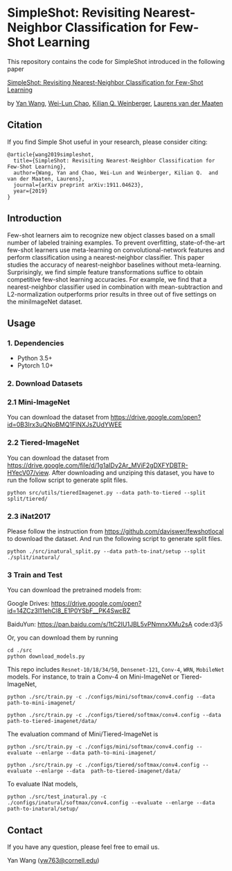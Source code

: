 # SimpleShot: Revisiting Nearest-Neighbor Classification for Few-Shot Learning

This repository contains the code for SimpleShot introduced in the following paper

[SimpleShot: Revisiting Nearest-Neighbor Classification for Few-Shot Learning](https://arxiv.org/abs/1911.04623)

by [Yan Wang](https://www.cs.cornell.edu/~yanwang/), [Wei-Lun Chao](http://www-scf.usc.edu/~weilunc/), [Kilian Q. Weinberger](http://kilian.cs.cornell.edu/), [Laurens van der Maaten
](https://lvdmaaten.github.io/)

## Citation
If you find Simple Shot useful in your research, please consider citing:
```angular2
@article{wang2019simpleshot,
  title={SimpleShot: Revisiting Nearest-Neighbor Classification for Few-Shot Learning},
  author={Wang, Yan and Chao, Wei-Lun and Weinberger, Kilian Q.  and van der Maaten, Laurens},
  journal={arXiv preprint arXiv:1911.04623},
  year={2019}
}
```

## Introduction
Few-shot learners aim to recognize new object classes 
based on a small number of labeled training examples. 
To prevent overfitting, state-of-the-art few-shot learners 
use meta-learning on convolutional-network features and perform
classification using a nearest-neighbor classifier. This paper
studies the accuracy of nearest-neighbor baselines without meta-learning. 
Surprisingly, we find simple feature transformations suffice to obtain
competitive few-shot learning accuracies. For example, we find that
a nearest-neighbor classifier used in combination with mean-subtraction
and L2-normalization outperforms prior results in three out of five settings
on the miniImageNet dataset.

## Usage
### 1. Dependencies
- Python 3.5+
- Pytorch 1.0+

### 2. Download Datasets
### 2.1 Mini-ImageNet
You can download the dataset from https://drive.google.com/open?id=0B3Irx3uQNoBMQ1FlNXJsZUdYWEE

### 2.2 Tiered-ImageNet
You can download the dataset from https://drive.google.com/file/d/1g1aIDy2Ar_MViF2gDXFYDBTR-HYecV07/view.
After downloading and unziping this dataset, you have to run the follow script to generate split files.
```angular2
python src/utils/tieredImagenet.py --data path-to-tiered --split split/tiered/
```
### 2.3 iNat2017
Please follow the instruction from https://github.com/daviswer/fewshotlocal to download the dataset.
And run the following script to generate split files.
```angular2
python ./src/inatural_split.py --data path-to-inat/setup --split ./split/inatural/
```

### 3 Train and Test
You can download the pretrained models from:

Google Drives: https://drive.google.com/open?id=14ZCz3l11ehCl8_E1P0YSbF__PK4SwcBZ

BaiduYun: https://pan.baidu.com/s/1tC2IU1JBL5vPNmnxXMu2sA  code:d3j5

Or, you can download them by running
```angular2
cd ./src
python download_models.py
```
This repo includes `Resnet-10/18/34/50`, `Densenet-121`, `Conv-4`, `WRN`, `MobileNet` models.
For instance, to train a Conv-4 on Mini-ImageNet or Tiered-ImageNet,  
```angular2
python ./src/train.py -c ./configs/mini/softmax/conv4.config --data path-to-mini-imagenet/
```
```angular2
python ./src/train.py -c ./configs/tiered/softmax/conv4.config --data path-to-tiered-imagenet/data/
```
The evaluation command of Mini/Tiered-ImageNet is
```angular2
python ./src/train.py -c ./configs/mini/softmax/conv4.config --evaluate --enlarge --data path-to-mini-imagenet/
```
```angular2
python ./src/train.py -c ./configs/tiered/softmax/conv4.config --evaluate --enlarge --data  path-to-tiered-imagenet/data/
```
To evaluate INat models,
```angular2
python ./src/test_inatural.py -c ./configs/inatural/softmax/conv4.config --evaluate --enlarge --data path-to-inatural/setup/
```
## Contact
If you have any question, please feel free to email us.

Yan Wang (yw763@cornell.edu)

